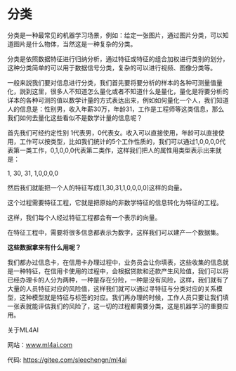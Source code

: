 # 分类

分类是一种最常见的机器学习场景，例如：给定一张图片，通过图片分类，可以知道图片是什么物体，当然这是一种复杂的分类。

分类是依照数据特征进行归纳分析，通过特征或特征的组合加权进行类别的划分，这种分类简单的可以用于数据信号分类，复杂的可以进行视频、图像分类等。

一般来説我们要对信息进行分类，我们首先要将要分析的样本的各种可测量值量化，説到这里，很多人不知道怎么量化或者不知道什么是量化，量化是将要分析的详本的各种可测的值以数学计量的方式表达出来，例如如何量化一个人，我们知道人的信息是：性别男，收入年薪30万，年龄31，工作是工程师等这类信息，那么我们如何去量化这些看似不是数学计量的信息呢？

首先我们可经约定性别 1代表男，0代表女。收入可以直接使用，年龄可以直接使用，工作可以按类型，比如我们统计的5个工作性质的，我们可以通过1,0,0,0,0代表第一类工作，0,1,0,0,0代表第二类作，这样我们把人的属性用类型表示出来就是：

1,
30,
31,
1,0,0,0,0

然后我们就能把一个人的特征写成[1,30,31,1,0,0,0,0]这样的向量。

这个过程需要特征工程，它就是把原始的非数学特征的信息转化为特征的工程。

这样，我们每个人经过特征工程都会有一个表示的向量。

在特征工程中，需要将很多信息都表示为数字，这样我们可以建产一个数据集。

**这些数据拿来有什么用呢？**

我们都办过信息卡，在信用卡办理过程中，业务员会让你填表，这些收集的信息就是一种特征，在信用卡使用的过程中，会根据贷款和还款产生风险值，我们可以将已经办理卡的人分为两种，一种是存在分险，一种是没有风险，这样，我们就有了大量的人员特征对应的风险值，这样我们就可以通过寻特征与分类对应的关系模型，这种模型就是特征与标签的对应。我们再办理的时候，工作人员只要让我们填一张表就能评估我们的风险了，这一切的过程都需要分类，这是机器学习的重要应用。



关于ML4AI

网站：www.ml4ai.com

代码: https://gitee.com/sleechengn/ml4ai